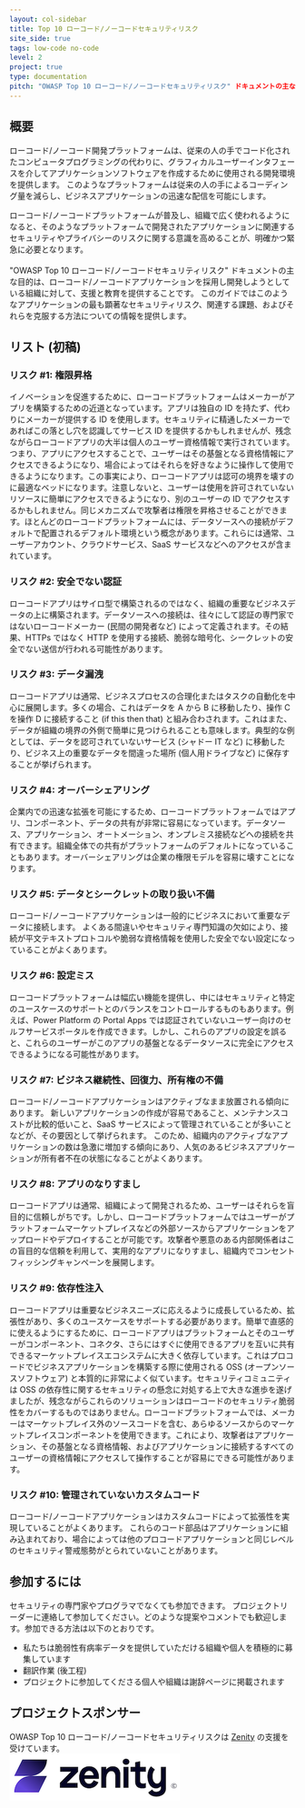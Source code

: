 ```yaml
---
layout: col-sidebar
title: Top 10 ローコード/ノーコードセキュリティリスク
site_side: true
tags: low-code no-code
level: 2
project: true
type: documentation
pitch: "OWASP Top 10 ローコード/ノーコードセキュリティリスク" ドキュメントの主な目的は、ローコード/ノーコードアプリケーションを採用し開発しようとしている組織に対して、支援と教育を提供することです。このガイドではこのようなアプリケーションの最も顕著なセキュリティリスク、関連する課題、およびそれらを克服する方法についての情報を提供します。
---
```


## 概要
ローコード/ノーコード開発プラットフォームは、従来の人の手でコード化されたコンピュータプログラミングの代わりに、グラフィカルユーザーインタフェースを介してアプリケーションソフトウェアを作成するために使用される開発環境を提供します。
このようなプラットフォームは従来の人の手によるコーディング量を減らし、ビジネスアプリケーションの迅速な配信を可能にします。

ローコード/ノーコードプラットフォームが普及し、組織で広く使われるようになると、そのようなプラットフォームで開発されたアプリケーションに関連するセキュリティやプライバシーのリスクに関する意識を高めることが、明確かつ緊急に必要となります。
<br>
<br>
"OWASP Top 10 ローコード/ノーコードセキュリティリスク" ドキュメントの主な目的は、ローコード/ノーコードアプリケーションを採用し開発しようとしている組織に対して、支援と教育を提供することです。
このガイドではこのようなアプリケーションの最も顕著なセキュリティリスク、関連する課題、およびそれらを克服する方法についての情報を提供します。


## リスト (初稿)

### リスク #1: 権限昇格
イノベーションを促進するために、ローコードプラットフォームはメーカーがアプリを構築するための近道となっています。アプリは独自の ID を持たず、代わりにメーカーが提供する ID を使用します。セキュリティに精通したメーカーであればこの落とし穴を認識してサービス ID を提供するかもしれませんが、残念ながらローコードアプリの大半は個人のユーザー資格情報で実行されています。つまり、アプリにアクセスすることで、ユーザーはその基盤となる資格情報にアクセスできるようになり、場合によってはそれらを好きなように操作して使用できるようになります。この事実により、ローコードアプリは認可の境界を壊すのに最適なベッドになります。注意しないと、ユーザーは使用を許可されていないリソースに簡単にアクセスできるようになり、別のユーザーの ID でアクセスするかもしれません。同じメカニズムで攻撃者は権限を昇格させることができます。ほとんどのローコードプラットフォームには、データソースへの接続がデフォルトで配置されるデフォルト環境という概念があります。これらには通常、ユーザーアカウント、クラウドサービス、SaaS サービスなどへのアクセスが含まれています。

### リスク #2: 安全でない認証
ローコードアプリはサイロ型で構築されるのではなく、組織の重要なビジネスデータの上に構築されます。データソースへの接続は、往々にして認証の専門家ではないローコードメーカー (民間の開発者など) によって定義されます。その結果、HTTPs ではなく HTTP を使用する接続、脆弱な暗号化、シークレットの安全でない送信が行われる可能性があります。

### リスク #3: データ漏洩
ローコードアプリは通常、ビジネスプロセスの合理化またはタスクの自動化を中心に展開します。多くの場合、これはデータを A から B に移動したり、操作 C を操作 D に接続すること (if this then that) と組み合わされます。これはまた、データが組織の境界の外側で簡単に見つけられることも意味します。典型的な例としては、データを認可されていないサービス (シャドー IT など) に移動したり、ビジネス上の重要なデータを間違った場所 (個人用ドライブなど) に保存することが挙げられます。

### リスク #4: オーバーシェアリング
企業内での迅速な拡張を可能にするため、ローコードプラットフォームではアプリ、コンポーネント、データの共有が非常に容易になっています。データソース、アプリケーション、オートメーション、オンプレミス接続などへの接続を共有できます。組織全体での共有がプラットフォームのデフォルトになっていることもあります。オーバーシェアリングは企業の権限モデルを容易に壊すことになります。

### リスク #5: データとシークレットの取り扱い不備
ローコード/ノーコードアプリケーションは一般的にビジネスにおいて重要なデータに接続します。
よくある間違いやセキュリティ専門知識の欠如により、接続が平文テキストプロトコルや脆弱な資格情報を使用した安全でない設定になっていることがよくあります。

### リスク #6: 設定ミス
ローコードプラットフォームは幅広い機能を提供し、中にはセキュリティと特定のユースケースのサポートとのバランスをコントロールするものもあります。例えば、Power Platform の Portal Apps では認証されていないユーザー向けのセルフサービスポータルを作成できます。しかし、これらのアプリの設定を誤ると、これらのユーザーがこのアプリの基盤となるデータソースに完全にアクセスできるようになる可能性があります。

### リスク #7: ビジネス継続性、回復力、所有権の不備
ローコード/ノーコードアプリケーションはアクティブなまま放置される傾向にあります。
新しいアプリケーションの作成が容易であること、メンテナンスコストが比較的低いこと、SaaS サービスによって管理されていることが多いことなどが、その要因として挙げられます。
このため、組織内のアクティブなアプリケーションの数は急激に増加する傾向にあり、人気のあるビジネスアプリケーションが所有者不在の状態になることがよくあります。

### リスク #8: アプリのなりすまし
ローコードアプリは通常、組織によって開発されるため、ユーザーはそれらを盲目的に信頼しがちです。しかし、ローコードプラットフォームではユーザーがプラットフォームマーケットプレイスなどの外部ソースからアプリケーションをアップロードやデプロイすることが可能です。攻撃者や悪意のある内部関係者はこの盲目的な信頼を利用して、実用的なアプリになりすまし、組織内でコンセントフィッシングキャンペーンを展開します。

### リスク #9: 依存性注入
ローコードアプリは重要なビジネスニーズに応えるように成長しているため、拡張性があり、多くのユースケースをサポートする必要があります。簡単で直感的に使えるようにするために、ローコードアプリはプラットフォームとそのユーザーがコンポーネント、コネクタ、さらにはすぐに使用できるアプリを互いに共有できるマーケットプレイスエコシステムに大きく依存しています。これはプロコードでビジネスアプリケーションを構築する際に使用される OSS (オープンソースソフトウェア) と本質的に非常によく似ています。セキュリティコミュニティは OSS の依存性に関するセキュリティの懸念に対処する上で大きな進歩を遂げましたが、残念ながらこれらのソリューションはローコードのセキュリティ脆弱性をカバーするものではありません。ローコードプラットフォームでは、メーカーはマーケットプレイス外のソースコードを含む、あらゆるソースからのマーケットプレイスコンポーネントを使用できます。これにより、攻撃者はアプリケーション、その基盤となる資格情報、およびアプリケーションに接続するすべてのユーザーの資格情報にアクセスして操作することが容易にできる可能性があります。

### リスク #10: 管理されていないカスタムコード
ローコード/ノーコードアプリケーションはカスタムコードによって拡張性を実現していることがよくあります。
これらのコード部品はアプリケーションに組み込まれており、場合によっては他のプロコードアプリケーションと同じレベルのセキュリティ警戒態勢がとられていないことがあります。


## 参加するには
セキュリティの専門家やプログラマでなくても参加できます。
プロジェクトリーダーに連絡して参加してください。どのような提案やコメントでも歓迎します。参加できる方法は以下のとおりです。
 * 私たちは脆弱性有病率データを提供していただける組織や個人を積極的に募集しています
 * 翻訳作業 (後工程)
 * プロジェクトに参加してくださる個人や組織は謝辞ページに掲載されます


## プロジェクトスポンサー
OWASP Top 10 ローコード/ノーコードセキュリティリスクは [Zenity](https://www.zenity.io/) の支援を受けています。
<br>
[![Zenity](assets/images/zenity-new-logo2.png)](https://www.zenity.io/)
